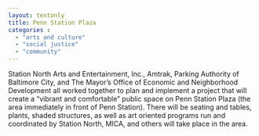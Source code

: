 ```yaml
---
layout: textonly
title: Penn Station Plaza
categories :
  - "arts and culture"
  - "social justice"
  - "community"
---
```


Station North Arts and Entertainment, Inc., Amtrak, Parking Authority of Baltimore City, and The Mayor’s Office of Economic and Neighborhood Development all worked together to plan and implement a project that will create a “vibrant and comfortable” public space on Penn Station Plaza (the area immediately in front of Penn Station). There will be seating and tables, plants, shaded structures, as well as art oriented programs run and coordinated by Station North, MICA, and others will take place in the area.


